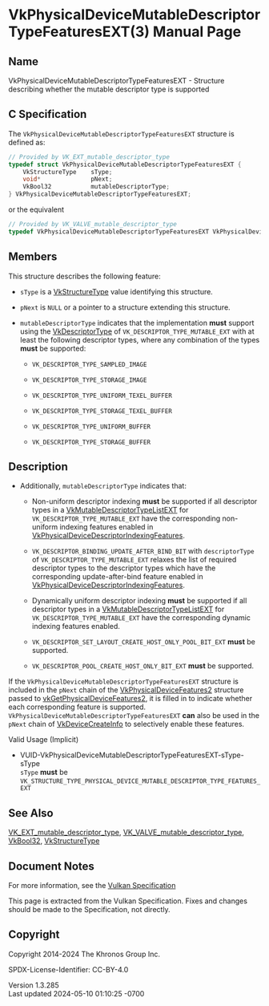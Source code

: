 # VkPhysicalDeviceMutableDescriptorTypeFeaturesEXT(3) Manual Page

## Name

VkPhysicalDeviceMutableDescriptorTypeFeaturesEXT - Structure describing
whether the mutable descriptor type is supported



## <a href="#_c_specification" class="anchor"></a>C Specification

The `VkPhysicalDeviceMutableDescriptorTypeFeaturesEXT` structure is
defined as:

``` c
// Provided by VK_EXT_mutable_descriptor_type
typedef struct VkPhysicalDeviceMutableDescriptorTypeFeaturesEXT {
    VkStructureType    sType;
    void*              pNext;
    VkBool32           mutableDescriptorType;
} VkPhysicalDeviceMutableDescriptorTypeFeaturesEXT;
```

or the equivalent

``` c
// Provided by VK_VALVE_mutable_descriptor_type
typedef VkPhysicalDeviceMutableDescriptorTypeFeaturesEXT VkPhysicalDeviceMutableDescriptorTypeFeaturesVALVE;
```

## <a href="#_members" class="anchor"></a>Members

This structure describes the following feature:

- `sType` is a [VkStructureType](https://registry.khronos.org/vulkan/specs/1.3-extensions/man/html/VkStructureType.html) value identifying
  this structure.

- `pNext` is `NULL` or a pointer to a structure extending this
  structure.

- <span id="features-mutableDescriptorType"></span>
  `mutableDescriptorType` indicates that the implementation **must**
  support using the [VkDescriptorType](https://registry.khronos.org/vulkan/specs/1.3-extensions/man/html/VkDescriptorType.html) of
  `VK_DESCRIPTOR_TYPE_MUTABLE_EXT` with at least the following
  descriptor types, where any combination of the types **must** be
  supported:

  - `VK_DESCRIPTOR_TYPE_SAMPLED_IMAGE`

  - `VK_DESCRIPTOR_TYPE_STORAGE_IMAGE`

  - `VK_DESCRIPTOR_TYPE_UNIFORM_TEXEL_BUFFER`

  - `VK_DESCRIPTOR_TYPE_STORAGE_TEXEL_BUFFER`

  - `VK_DESCRIPTOR_TYPE_UNIFORM_BUFFER`

  - `VK_DESCRIPTOR_TYPE_STORAGE_BUFFER`

## <a href="#_description" class="anchor"></a>Description

- Additionally, `mutableDescriptorType` indicates that:

  - Non-uniform descriptor indexing **must** be supported if all
    descriptor types in a
    [VkMutableDescriptorTypeListEXT](https://registry.khronos.org/vulkan/specs/1.3-extensions/man/html/VkMutableDescriptorTypeListEXT.html)
    for `VK_DESCRIPTOR_TYPE_MUTABLE_EXT` have the corresponding
    non-uniform indexing features enabled in
    [VkPhysicalDeviceDescriptorIndexingFeatures](https://registry.khronos.org/vulkan/specs/1.3-extensions/man/html/VkPhysicalDeviceDescriptorIndexingFeatures.html).

  - `VK_DESCRIPTOR_BINDING_UPDATE_AFTER_BIND_BIT` with `descriptorType`
    of `VK_DESCRIPTOR_TYPE_MUTABLE_EXT` relaxes the list of required
    descriptor types to the descriptor types which have the
    corresponding update-after-bind feature enabled in
    [VkPhysicalDeviceDescriptorIndexingFeatures](https://registry.khronos.org/vulkan/specs/1.3-extensions/man/html/VkPhysicalDeviceDescriptorIndexingFeatures.html).

  - Dynamically uniform descriptor indexing **must** be supported if all
    descriptor types in a
    [VkMutableDescriptorTypeListEXT](https://registry.khronos.org/vulkan/specs/1.3-extensions/man/html/VkMutableDescriptorTypeListEXT.html)
    for `VK_DESCRIPTOR_TYPE_MUTABLE_EXT` have the corresponding dynamic
    indexing features enabled.

  - `VK_DESCRIPTOR_SET_LAYOUT_CREATE_HOST_ONLY_POOL_BIT_EXT` **must** be
    supported.

  - `VK_DESCRIPTOR_POOL_CREATE_HOST_ONLY_BIT_EXT` **must** be supported.

If the `VkPhysicalDeviceMutableDescriptorTypeFeaturesEXT` structure is
included in the `pNext` chain of the
[VkPhysicalDeviceFeatures2](https://registry.khronos.org/vulkan/specs/1.3-extensions/man/html/VkPhysicalDeviceFeatures2.html) structure
passed to
[vkGetPhysicalDeviceFeatures2](https://registry.khronos.org/vulkan/specs/1.3-extensions/man/html/vkGetPhysicalDeviceFeatures2.html), it is
filled in to indicate whether each corresponding feature is supported.
`VkPhysicalDeviceMutableDescriptorTypeFeaturesEXT` **can** also be used
in the `pNext` chain of [VkDeviceCreateInfo](https://registry.khronos.org/vulkan/specs/1.3-extensions/man/html/VkDeviceCreateInfo.html) to
selectively enable these features.

Valid Usage (Implicit)

- <a
  href="#VUID-VkPhysicalDeviceMutableDescriptorTypeFeaturesEXT-sType-sType"
  id="VUID-VkPhysicalDeviceMutableDescriptorTypeFeaturesEXT-sType-sType"></a>
  VUID-VkPhysicalDeviceMutableDescriptorTypeFeaturesEXT-sType-sType  
  `sType` **must** be
  `VK_STRUCTURE_TYPE_PHYSICAL_DEVICE_MUTABLE_DESCRIPTOR_TYPE_FEATURES_EXT`

## <a href="#_see_also" class="anchor"></a>See Also

[VK_EXT_mutable_descriptor_type](https://registry.khronos.org/vulkan/specs/1.3-extensions/man/html/VK_EXT_mutable_descriptor_type.html),
[VK_VALVE_mutable_descriptor_type](https://registry.khronos.org/vulkan/specs/1.3-extensions/man/html/VK_VALVE_mutable_descriptor_type.html),
[VkBool32](https://registry.khronos.org/vulkan/specs/1.3-extensions/man/html/VkBool32.html), [VkStructureType](https://registry.khronos.org/vulkan/specs/1.3-extensions/man/html/VkStructureType.html)

## <a href="#_document_notes" class="anchor"></a>Document Notes

For more information, see the <a
href="https://registry.khronos.org/vulkan/specs/1.3-extensions/html/vkspec.html#VkPhysicalDeviceMutableDescriptorTypeFeaturesEXT"
target="_blank" rel="noopener">Vulkan Specification</a>

This page is extracted from the Vulkan Specification. Fixes and changes
should be made to the Specification, not directly.

## <a href="#_copyright" class="anchor"></a>Copyright

Copyright 2014-2024 The Khronos Group Inc.

SPDX-License-Identifier: CC-BY-4.0

Version 1.3.285  
Last updated 2024-05-10 01:10:25 -0700

